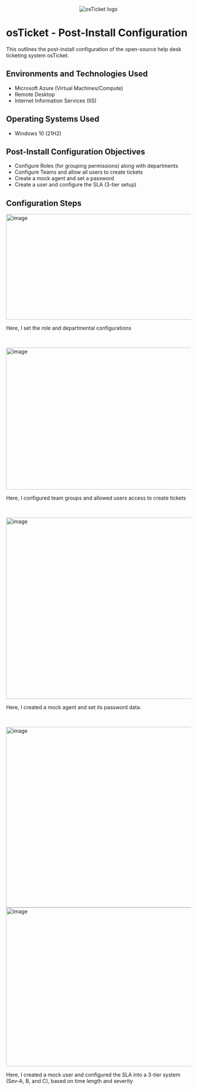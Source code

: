 <p align="center">
<img src="https://i.imgur.com/Clzj7Xs.png" alt="osTicket logo"/>
</p>

<h1>osTicket - Post-Install Configuration</h1>
This outlines the post-install configuration of the open-source help desk ticketing system osTicket.<br />



<h2>Environments and Technologies Used</h2>

- Microsoft Azure (Virtual Machines/Compute)
- Remote Desktop
- Internet Information Services (IIS)

<h2>Operating Systems Used </h2>

- Windows 10</b> (21H2)

<h2>Post-Install Configuration Objectives</h2>

- Configure Roles (for grouping permissions) along with departments
- Configure Teams and allow all users to create tickets
- Create a mock agent and set a password
- Create a user and configure the SLA (3-tier setup)

<h2>Configuration Steps</h2>

<p>
<img width="829" height="287" alt="image" src="https://github.com/user-attachments/assets/a3277a82-d07e-4e4b-a3d2-42731beb6749" />

</p>
<p>
Here, I set the role and departmental configurations
</p>
<br />

<p>
<img width="840" height="386" alt="image" src="https://github.com/user-attachments/assets/7a23d54e-5386-4b46-8e53-e9d6efe1aa2b" />

</p>
<p>
Here, I configured team groups and allowed users access to create tickets
</p>
<br />

<p>
<img width="846" height="493" alt="image" src="https://github.com/user-attachments/assets/1b297467-6e57-4ba8-a78a-71a74df78726" />

</p>
<p>
Here, I created a mock agent and set its password data.
</p>
<br />

<p>

<img width="841" height="491" alt="image" src="https://github.com/user-attachments/assets/4dbdc14c-9f29-4b21-8038-6ba028637a87" />

<img width="834" height="432" alt="image" src="https://github.com/user-attachments/assets/e23bc45b-d53f-415e-a9a2-3c81257ce359" />

</p>
<p>
Here, I created a mock user and configured the SLA into a 3-tier system (Sev-A, B, and C), based on time length and severity
</p>
<br />
